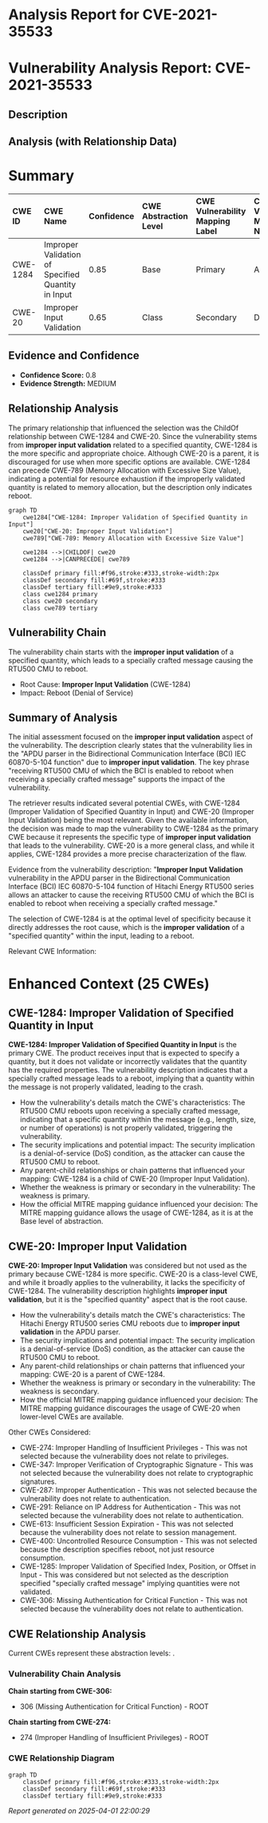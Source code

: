 # Analysis Report for CVE-2021-35533

# Vulnerability Analysis Report: CVE-2021-35533

## Description



## Analysis (with Relationship Data)

# Summary
| CWE ID  | CWE Name                                         | Confidence | CWE Abstraction Level | CWE Vulnerability Mapping Label | CWE-Vulnerability Mapping Notes |
| :------- | :----------------------------------------------- | :--------- | :---------------------- | :------------------------------ | :------------------------------ |
| CWE-1284 | Improper Validation of Specified Quantity in Input | 0.85       | Base                    | Primary                       | Allowed                       |
| CWE-20   | Improper Input Validation                        | 0.65       | Class                   | Secondary                     | Discouraged                    |

## Evidence and Confidence

*   **Confidence Score:** 0.8
*   **Evidence Strength:** MEDIUM

## Relationship Analysis
The primary relationship that influenced the selection was the ChildOf relationship between CWE-1284 and CWE-20. Since the vulnerability stems from **improper input validation** related to a specified quantity, CWE-1284 is the more specific and appropriate choice. Although CWE-20 is a parent, it is discouraged for use when more specific options are available. CWE-1284 can precede CWE-789 (Memory Allocation with Excessive Size Value), indicating a potential for resource exhaustion if the improperly validated quantity is related to memory allocation, but the description only indicates reboot.

```mermaid
graph TD
    cwe1284["CWE-1284: Improper Validation of Specified Quantity in Input"]
    cwe20["CWE-20: Improper Input Validation"]
    cwe789["CWE-789: Memory Allocation with Excessive Size Value"]
    
    cwe1284 -->|CHILDOF| cwe20
    cwe1284 -->|CANPRECEDE| cwe789
    
    classDef primary fill:#f96,stroke:#333,stroke-width:2px
    classDef secondary fill:#69f,stroke:#333
    classDef tertiary fill:#9e9,stroke:#333
    class cwe1284 primary
    class cwe20 secondary
    class cwe789 tertiary
```

## Vulnerability Chain
The vulnerability chain starts with the **improper input validation** of a specified quantity, which leads to a specially crafted message causing the RTU500 CMU to reboot.
  - Root Cause: **Improper Input Validation** (CWE-1284)
  - Impact: Reboot (Denial of Service)

## Summary of Analysis
The initial assessment focused on the **improper input validation** aspect of the vulnerability. The description clearly states that the vulnerability lies in the "APDU parser in the Bidirectional Communication Interface (BCI) IEC 60870-5-104 function" due to **improper input validation**. The key phrase "receiving RTU500 CMU of which the BCI is enabled to reboot when receiving a specially crafted message" supports the impact of the vulnerability.

The retriever results indicated several potential CWEs, with CWE-1284 (Improper Validation of Specified Quantity in Input) and CWE-20 (Improper Input Validation) being the most relevant. Given the available information, the decision was made to map the vulnerability to CWE-1284 as the primary CWE because it represents the specific type of **improper input validation** that leads to the vulnerability. CWE-20 is a more general class, and while it applies, CWE-1284 provides a more precise characterization of the flaw.

Evidence from the vulnerability description: "**Improper Input Validation** vulnerability in the APDU parser in the Bidirectional Communication Interface (BCI) IEC 60870-5-104 function of Hitachi Energy RTU500 series allows an attacker to cause the receiving RTU500 CMU of which the BCI is enabled to reboot when receiving a specially crafted message."

The selection of CWE-1284 is at the optimal level of specificity because it directly addresses the root cause, which is the **improper validation** of a "specified quantity" within the input, leading to a reboot.

Relevant CWE Information:

# Enhanced Context (25 CWEs)

## CWE-1284: Improper Validation of Specified Quantity in Input
**CWE-1284: Improper Validation of Specified Quantity in Input** is the primary CWE. The product receives input that is expected to specify a quantity, but it does not validate or incorrectly validates that the quantity has the required properties. The vulnerability description indicates that a specially crafted message leads to a reboot, implying that a quantity within the message is not properly validated, leading to the crash.
   - How the vulnerability's details match the CWE's characteristics: The RTU500 CMU reboots upon receiving a specially crafted message, indicating that a specific quantity within the message (e.g., length, size, or number of operations) is not properly validated, triggering the vulnerability.
   - The security implications and potential impact: The security implication is a denial-of-service (DoS) condition, as the attacker can cause the RTU500 CMU to reboot.
   - Any parent-child relationships or chain patterns that influenced your mapping: CWE-1284 is a child of CWE-20 (Improper Input Validation).
   - Whether the weakness is primary or secondary in the vulnerability: The weakness is primary.
   - How the official MITRE mapping guidance influenced your decision: The MITRE mapping guidance allows the usage of CWE-1284, as it is at the Base level of abstraction.

## CWE-20: Improper Input Validation
**CWE-20: Improper Input Validation** was considered but not used as the primary because CWE-1284 is more specific. CWE-20 is a class-level CWE, and while it broadly applies to the vulnerability, it lacks the specificity of CWE-1284. The vulnerability description highlights **improper input validation**, but it is the "specified quantity" aspect that is the root cause.
   - How the vulnerability's details match the CWE's characteristics: The Hitachi Energy RTU500 series CMU reboots due to **improper input validation** in the APDU parser.
   - The security implications and potential impact: The security implication is a denial-of-service (DoS) condition, as the attacker can cause the RTU500 CMU to reboot.
   - Any parent-child relationships or chain patterns that influenced your mapping: CWE-20 is a parent of CWE-1284.
   - Whether the weakness is primary or secondary in the vulnerability: The weakness is secondary.
   - How the official MITRE mapping guidance influenced your decision: The MITRE mapping guidance discourages the usage of CWE-20 when lower-level CWEs are available.

Other CWEs Considered:
- CWE-274: Improper Handling of Insufficient Privileges - This was not selected because the vulnerability does not relate to privileges.
- CWE-347: Improper Verification of Cryptographic Signature - This was not selected because the vulnerability does not relate to cryptographic signatures.
- CWE-287: Improper Authentication - This was not selected because the vulnerability does not relate to authentication.
- CWE-291: Reliance on IP Address for Authentication - This was not selected because the vulnerability does not relate to authentication.
- CWE-613: Insufficient Session Expiration - This was not selected because the vulnerability does not relate to session management.
- CWE-400: Uncontrolled Resource Consumption - This was not selected because the description specifies reboot, not just resource consumption.
- CWE-1285: Improper Validation of Specified Index, Position, or Offset in Input - This was considered but not selected as the description specified "specially crafted message" implying quantities were not validated.
- CWE-306: Missing Authentication for Critical Function - This was not selected because the vulnerability does not relate to authentication.


## CWE Relationship Analysis

Current CWEs represent these abstraction levels: .


### Vulnerability Chain Analysis

**Chain starting from CWE-306:**
- 306 (Missing Authentication for Critical Function) - ROOT


**Chain starting from CWE-274:**
- 274 (Improper Handling of Insufficient Privileges) - ROOT



### CWE Relationship Diagram

```mermaid
graph TD
    classDef primary fill:#f96,stroke:#333,stroke-width:2px
    classDef secondary fill:#69f,stroke:#333
    classDef tertiary fill:#9e9,stroke:#333
```



*Report generated on 2025-04-01 22:00:29*
